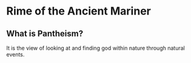 # Rime of the Ancient Mariner

## What is Pantheism?

It is the view of looking at and finding god within nature through natural events.